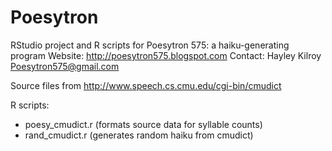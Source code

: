Poesytron
=========
RStudio project and R scripts for Poesytron 575: a haiku-generating program
Website: http://poesytron575.blogspot.com
Contact: Hayley Kilroy Poesytron575@gmail.com

Source files from http://www.speech.cs.cmu.edu/cgi-bin/cmudict

R scripts:
- poesy_cmudict.r (formats source data for syllable counts)
- rand_cmudict.r (generates random haiku from cmudict)
